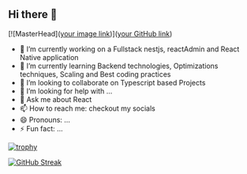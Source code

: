 ## Hi there 👋

[![MasterHead]([your image link](https://media.licdn.com/dms/image/v2/D4D03AQHZPpzzW7ShUw/profile-displayphoto-shrink_200_200/profile-displayphoto-shrink_200_200/0/1718489158784?e=1744243200&v=beta&t=N8HhdwVKLHh1xJweK1vnlBsMhgTecxxb-xiVapmtFqE))]([your GitHub link](https://github.com/sheltonkertich))

- 🔭 I’m currently working on a Fullstack nestjs, reactAdmin and React Native application
- 🌱 I’m currently learning Backend technologies, Optimizations techniques, Scaling and Best coding practices
- 👯 I’m looking to collaborate on Typescript based Projects
- 🤔 I’m looking for help with ...
- 💬 Ask me about React
- 📫 How to reach me: checkout my socials
- 😄 Pronouns: ...
- ⚡ Fun fact: ...

[![trophy](https://github-profile-trophy.vercel.app/?username=sheltonkertich)](https://github.com/ryo-ma/github-profile-trophy)

[![GitHub Streak](https://github-readme-streak-stats.herokuapp.com/?user=sheltonkertich)](https://git.io/streak-stats)
